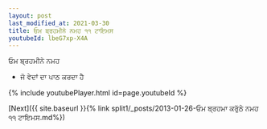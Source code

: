 ```yaml
---
layout: post
last_modified_at: 2021-03-30
title: ਓਮ ਬ੍ਰਹਮੀਨੇ ਨਮਹ ੧੧ ਟਾਇਮਸ
youtubeId: lbeG7xp-X4A
---
```

 
 
 ਓਮ ਬ੍ਰਹਮੀਨੇ ਨਮਹ  
 
 -  ਜੋ ਵੇਦਾਂ ਦਾ ਪਾਠ ਕਰਦਾ ਹੈ 
 
  
 
  
 
 
 
 
 
 


{% include youtubePlayer.html id=page.youtubeId %}
 
[Next]({{ site.baseurl }}{% link  split1/_posts/2013-01-26-ਓਮ ਬ੍ਰਹਮਾ ਕਰੁੱਠੇ ਨਮਹ ੧੧ ਟਾਇਮਸ.md%})
 
